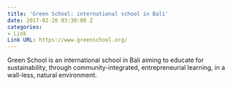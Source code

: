 ```yaml
---
title: 'Green School: international school in Bali'
date: 2017-02-26 03:30:00 Z
categories:
- Link
Link URL: https://www.greenschool.org/
---
```


Green School is an international school in Bali aiming to educate for sustainability, through community-integrated, entrepreneurial learning, in a wall-less, natural environment. 